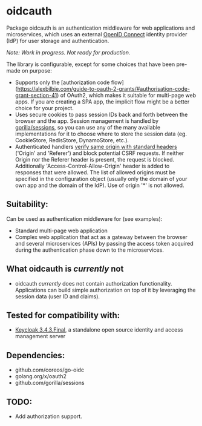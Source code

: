 # oidcauth

Package oidcauth is an authentication middleware for web applications and microservices, which uses an external [OpenID Connect](http://openid.net/connect/) identity provider (IdP) for user storage and authentication. 

*Note: Work in progress. Not ready for production.*

The library is configurable, except for some choices that have been pre-made on purpose:
 - Supports only the [authorization code flow]  (https://alexbilbie.com/guide-to-oauth-2-grants/#authorisation-code-grant-section-41) of OAuth2, which makes it suitable for multi-page web apps. If you are creating a SPA app, the implicit flow might be a better choice for your project.
 - Uses secure cookies to pass session IDs back and forth between the browser and the app. Session management is handled by [gorilla/sessions](https://github.com/gorilla/sessions), so you can use any of the many available implementations for it to choose where to store the session data (eg. CookieStore, RedisStore, DynamoStore, etc.).
 - Authenticated handlers [verify same origin with standard headers](https://www.owasp.org/index.php/Cross-Site_Request_Forgery_(CSRF)_Prevention_Cheat_Sheet#Verifying_Same_Origin_with_Standard_Headers) ('Origin' and 'Referer') and block potential CSRF requests. If neither Origin nor the Referer header is present, the request is blocked.
 Additionally 'Access-Control-Allow-Origin' header is added to responses that were allowed. The list of allowed origins must be specified in the configuration object (usually only the domain of your own app and the domain of the IdP). Use of origin '*' is not allowed.

## Suitability:
Can be used as authentication middleware for (see examples):
 - Standard multi-page web application
 - Complex web application that act as a gateway between the browser and several microservices
   (APIs) by passing the access token acquired during the authentication phase down to the
   microservices.

## What oidcauth is *currently* **not**
- oidcauth *currently* does not contain authorization functionality. Applications can build simple authorization on top of it by leveraging the session data (user ID and claims).

## Tested for compatibility with:
 - [Keycloak 3.4.3.Final](http://www.keycloak.org/), a standalone open source identity and access management server

## Dependencies:
 - github.com/coreos/go-oidc
 - golang.org/x/oauth2
 - github.com/gorilla/sessions

## TODO:
 - Add authorization support.